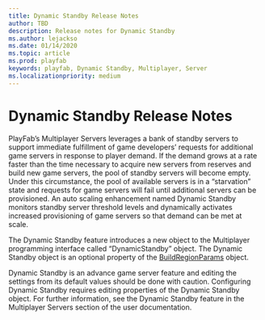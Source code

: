 ```yaml
---
title: Dynamic Standby Release Notes
author: TBD
description: Release notes for Dynamic Standby
ms.author: lejackso
ms.date: 01/14/2020
ms.topic: article
ms.prod: playfab
keywords: playfab, Dynamic Standby, Multiplayer, Server
ms.localizationpriority: medium
---
```


# Dynamic Standby Release Notes

PlayFab’s Multiplayer Servers leverages a bank of standby servers to support immediate fulfillment of game developers’ requests for additional game servers in response to player demand. If the demand grows at a rate faster than the time necessary to acquire new servers from reserves and build new game servers, the pool of standby servers will become empty. Under this circumstance, the pool of available servers is in a “starvation” state and requests for game servers will fail until additional servers can be provisioned. An auto scaling enhancement named Dynamic Standby monitors standby server threshold levels and dynamically activates increased provisioning of game servers so that demand can be met at scale.

The Dynamic Standby feature introduces a new object to the Multiplayer programming interface called “DynamicStandby” object. The Dynamic Standby object is an optional property of the [BuildRegionParams](https://docs.microsoft.com/en-us/rest/api/playfab/multiplayer/multiplayerserver/updatebuildregions?view=playfab-rest#buildregionparams)  object.

Dynamic Standby is an advance game server feature and editing the settings from its default values should be done with caution. Configuring Dynamic Standby requires editing properties of the Dynamic Standby object. For further information, see the Dynamic Standby feature in the Multiplayer Servers section of the user documentation.
